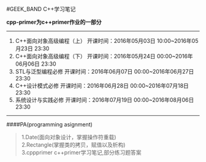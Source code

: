 #GEEK_BAND C++学习笔记

**cpp-primer为c++primer作业的一部分**

---

1. C++面向对象高级编程（上）
开课时间：2016年05月03日 10:00~2016年05月23日 23:30
2. C++面向对象高级编程（下）
开课时间：2016年05月24日 00:00~2016年06月06日 23:30
3.  STL与泛型编程必修
开课时间：2016年06月07日 00:00~2016年06月27日 23:30
4.  C++设计模式必修
开课时间：2016年06月28日 00:00~2016年07月18日 23:30
5.  系统设计与实践必修
开课时间：2016年07月19日 00:00~2016年08月06日 23:30

---
####PA(programming asignment)
>1.Date(面向对象设计，掌握操作符重载)<br>
>2.Rectangle(掌握类的拷贝，赋值以及析构)<br>
>3.cppprimer c++primer学习笔记,部分练习题答案<br>
